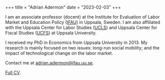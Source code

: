 +++
title = "Adrian Adermon"
date = "2023-02-03"
+++

I am an associate professor (docent) at the Institute for Evaluation of Labor Market and Education Policy ([IFAU](https://www.ifau.se/en/)) in Uppsala, Sweden. I am also affiliated with the Uppsala Center for Labor Studies ([UCLS](https://ucls.nek.uu.se/)) and Uppsala Center for Fiscal Studies ([UCFS](https://ucfs.nek.uu.se/)) at Uppsala University.

I received my PhD in Economics from Uppsala University in 2013. My research is mainly focused on two issues: long-run social mobility; and the impact of technological change on the labor market.

Contact me at [adrian.adermon@ifau.uu.se](mailto:adrian.adermon@ifau.uu.se).

[Full CV](/cv).
